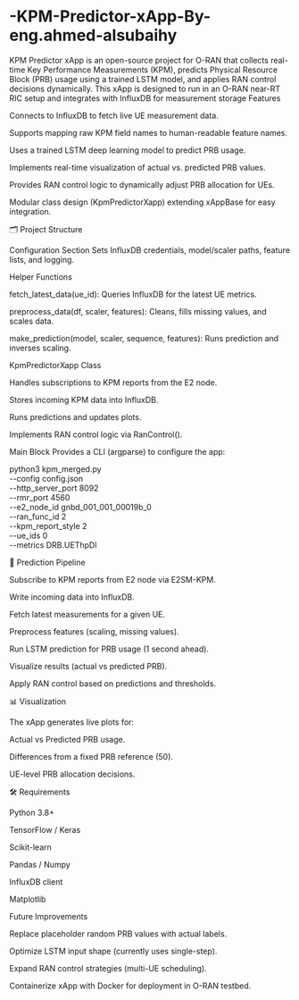# -KPM-Predictor-xApp-By-eng.ahmed-alsubaihy
 KPM Predictor xApp is an open-source project for O-RAN that collects real-time Key Performance Measurements (KPM), predicts Physical Resource Block (PRB) usage using a trained LSTM model, and applies RAN control decisions dynamically.  This xApp is designed to run in an O-RAN near-RT RIC setup and integrates with InfluxDB for measurement storage
Features

Connects to InfluxDB to fetch live UE measurement data.

Supports mapping raw KPM field names to human-readable feature names.

Uses a trained LSTM deep learning model to predict PRB usage.

Implements real-time visualization of actual vs. predicted PRB values.

Provides RAN control logic to dynamically adjust PRB allocation for UEs.

Modular class design (KpmPredictorXapp) extending xAppBase for easy integration.

🗂 Project Structure

Configuration Section
Sets InfluxDB credentials, model/scaler paths, feature lists, and logging.

Helper Functions

fetch_latest_data(ue_id): Queries InfluxDB for the latest UE metrics.

preprocess_data(df, scaler, features): Cleans, fills missing values, and scales data.

make_prediction(model, scaler, sequence, features): Runs prediction and inverses scaling.

KpmPredictorXapp Class

Handles subscriptions to KPM reports from the E2 node.

Stores incoming KPM data into InfluxDB.

Runs predictions and updates plots.

Implements RAN control logic via RanControl().

Main Block
Provides a CLI (argparse) to configure the app:

python3 kpm_merged.py \
    --config config.json \
    --http_server_port 8092 \
    --rmr_port 4560 \
    --e2_node_id gnbd_001_001_00019b_0 \
    --ran_func_id 2 \
    --kpm_report_style 2 \
    --ue_ids 0 \
    --metrics DRB.UEThpDl

🔮 Prediction Pipeline

Subscribe to KPM reports from E2 node via E2SM-KPM.

Write incoming data into InfluxDB.

Fetch latest measurements for a given UE.

Preprocess features (scaling, missing values).

Run LSTM prediction for PRB usage (1 second ahead).

Visualize results (actual vs predicted PRB).

Apply RAN control based on predictions and thresholds.

📊 Visualization

The xApp generates live plots for:

Actual vs Predicted PRB usage.

Differences from a fixed PRB reference (50).

UE-level PRB allocation decisions.

🛠 Requirements

Python 3.8+

TensorFlow / Keras

Scikit-learn

Pandas / Numpy

InfluxDB client

Matplotlib

Future Improvements

Replace placeholder random PRB values with actual labels.

Optimize LSTM input shape (currently uses single-step).

Expand RAN control strategies (multi-UE scheduling).

Containerize xApp with Docker for deployment in O-RAN testbed.
